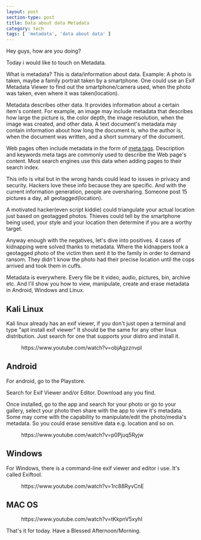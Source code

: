 ```yaml
---
layout: post
section-type: post
title: Data about data Metadata
category: tech
tags: [ 'metadata', 'data about data' ]
---
```

<!-- wp:paragraph -->
<p>Hey guys, how are you doing?</p>
<!-- /wp:paragraph -->

<!-- wp:paragraph -->
<p>Today i would like to touch on Metadata.</p>
<!-- /wp:paragraph -->

<!-- wp:paragraph {"dropCap":true} -->
<p class="has-drop-cap">What is metadata? This is data/information about data. Example: A photo is taken, maybe a family portrait taken by a smartphone. One could use an Exif Metadata Viewer to find out the smartphone/camera used, when the photo was taken, even where it was taken(location).</p>
<!-- /wp:paragraph -->

<!-- wp:paragraph -->
<p>Metadata describes other data.  It provides information about a 
certain item's content.  For example, an image may include metadata that
 describes how large the picture is, the color depth, the image 
resolution, when the image was created, and other data.  A text 
document's metadata may contain information about how long the document 
is, who the author is, when the document was written, and a short 
summary of the document.</p>
<!-- /wp:paragraph -->

<!-- wp:paragraph -->
<p>Web pages often include metadata in the form of <a href="https://techterms.com/definition/metatag">meta tags</a>.
  Description and keywords meta tags are commonly used to describe the 
Web page's content.  Most search engines use this data when adding pages
 to their search index.</p>
<!-- /wp:paragraph -->

<!-- wp:paragraph -->
<p>This info is vital but in the wrong hands could lead to issues in privacy and security. Hackers love these info because they are specific. And with the current information generation, people are oversharing. Someone post 15 pictures a day, all geotagged(location).</p>
<!-- /wp:paragraph -->

<!-- wp:paragraph -->
<p>A motivated hacker(even script kiddie) could triangulate your actual location just based on geotagged photos. Thieves could tell by the smartphone being used, your style and your location then determine if you are a worthy target.</p>
<!-- /wp:paragraph -->

<!-- wp:paragraph -->
<p>Anyway enough with the negatives, let's dive into positives. 4 cases of kidnapping were solved thanks to metadata. Where the kidnappers took a geotagged photo of the victim then sent it to the family in order to demand ransom. They didn't know the photo had their precise location until the cops arrived and took them in cuffs.</p>
<!-- /wp:paragraph -->

<!-- wp:paragraph -->
<p>Metadata is everywhere. Every file be it video, audio, pictures, bin, archive etc. And I'll show you how to view, manipulate, create and erase metadata in Android, Windows and Linux.</p>
<!-- /wp:paragraph -->

<!-- wp:heading -->
<h2>Kali Linux</h2>
<!-- /wp:heading -->

<!-- wp:paragraph -->
<p>Kali linux already has an exif viewer, if you don't just open a terminal and type "apt install exif viewer"  It should be the same for any other linux distribution. Just search for one that supports your distro and install it.</p>
<!-- /wp:paragraph -->

<!-- wp:core-embed/youtube {"url":"https://www.youtube.com/watch?v=objAgzznvpI","type":"rich","providerNameSlug":"","className":"wp-embed-aspect-16-9 wp-has-aspect-ratio"} -->
<figure class="wp-block-embed-youtube wp-block-embed is-type-rich wp-embed-aspect-16-9 wp-has-aspect-ratio"><div class="wp-block-embed__wrapper">
https://www.youtube.com/watch?v=objAgzznvpI
</div></figure>
<!-- /wp:core-embed/youtube -->

<!-- wp:heading -->
<h2>Android</h2>
<!-- /wp:heading -->

<!-- wp:paragraph -->
<p>For android, go to the Playstore.</p>
<!-- /wp:paragraph -->

<!-- wp:paragraph -->
<p>Search for Exif Viewer and/or Editor. Download any you find.</p>
<!-- /wp:paragraph -->

<!-- wp:paragraph -->
<p>Once installed, go to the app and search for your photo or go to your gallery, select your photo then share with the app to view it's metadata. Some may come with the capability to manipulate/edit the photo/media's metadata. So you could erase sensitive data e.g. location and so on.</p>
<!-- /wp:paragraph -->

<!-- wp:core-embed/youtube {"url":"https://www.youtube.com/watch?v=p0Pjuq5Ryjw","type":"rich","providerNameSlug":"","className":"wp-embed-aspect-16-9 wp-has-aspect-ratio"} -->
<figure class="wp-block-embed-youtube wp-block-embed is-type-rich wp-embed-aspect-16-9 wp-has-aspect-ratio"><div class="wp-block-embed__wrapper">
https://www.youtube.com/watch?v=p0Pjuq5Ryjw
</div></figure>
<!-- /wp:core-embed/youtube -->

<!-- wp:heading -->
<h2>Windows</h2>
<!-- /wp:heading -->

<!-- wp:paragraph -->
<p>For Windows, there is a command-line exif viewer and editor i use. It's called Exiftool.</p>
<!-- /wp:paragraph -->

<!-- wp:core-embed/youtube {"url":"https://www.youtube.com/watch?v=1rc88RyvCnE","type":"rich","providerNameSlug":"","className":"wp-embed-aspect-16-9 wp-has-aspect-ratio"} -->
<figure class="wp-block-embed-youtube wp-block-embed is-type-rich wp-embed-aspect-16-9 wp-has-aspect-ratio"><div class="wp-block-embed__wrapper">
https://www.youtube.com/watch?v=1rc88RyvCnE
</div></figure>
<!-- /wp:core-embed/youtube -->

<!-- wp:heading -->
<h2>MAC OS</h2>
<!-- /wp:heading -->

<!-- wp:core-embed/youtube {"url":"https://www.youtube.com/watch?v=tKkpnV5xyhI","type":"rich","providerNameSlug":"","className":"wp-embed-aspect-16-9 wp-has-aspect-ratio"} -->
<figure class="wp-block-embed-youtube wp-block-embed is-type-rich wp-embed-aspect-16-9 wp-has-aspect-ratio"><div class="wp-block-embed__wrapper">
https://www.youtube.com/watch?v=tKkpnV5xyhI
</div></figure>
<!-- /wp:core-embed/youtube -->

<!-- wp:paragraph -->
<p>That's it for today. Have a Blessed Afternoon/Morning.</p>
<!-- /wp:paragraph -->
